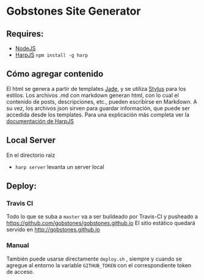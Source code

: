 # Gobstones Site Generator

## Requires:
 - [NodeJS](https://nodejs.org/)
 - [HarpJS](http://harpjs.com/) `npm install -g harp`

## Cómo agregar contenido
El html se genera a partir de templates [Jade](http://jade-lang.com/), y se utiliza [Stylus](https://learnboost.github.io/stylus/) para los estilos. Los archivos .md con markdown generan html, con lo cual el contenido de posts, descripciones, etc., pueden escribirse en Markdown.
A su vez, los archivos json sirven para guardar información, que puede ser accedida desde los templates.
Para una explicación más completa ver la [documentación de HarpJS](http://harpjs.com/docs/development/layout)

## Local Server

 En el directorio raiz
 - `harp server`       levanta un server local

## Deploy:

### Travis CI
 
 Todo lo que se suba a `master` va a ser buildeado por Travis-CI y pusheado a https://github.com/gobstones/gobstones.github.io
 El sitio estático quedará servido en http://gobstones.github.io
 
### Manual
 
 También puede usarse directamente `deploy.sh` ,  siempre y cuando se agregue al entorno la variable `GITHUB_TOKEN` con el correspondiente token de acceso.

